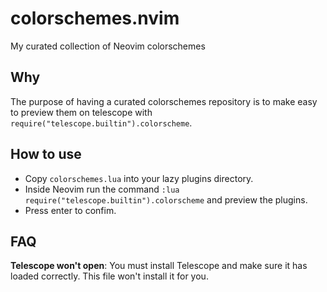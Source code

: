 # colorschemes.nvim
My curated collection of Neovim colorschemes

## Why
The purpose of having a curated colorschemes repository is to make easy to preview them on telescope with `require("telescope.builtin").colorscheme`.

## How to use
* Copy `colorschemes.lua` into your lazy plugins directory.
* Inside Neovim run the command `:lua require("telescope.builtin").colorscheme` and preview the plugins.
* Press enter to confim.

## FAQ
**Telescope won't open**: You must install Telescope and make sure it has loaded correctly. This file won't install it for you.
